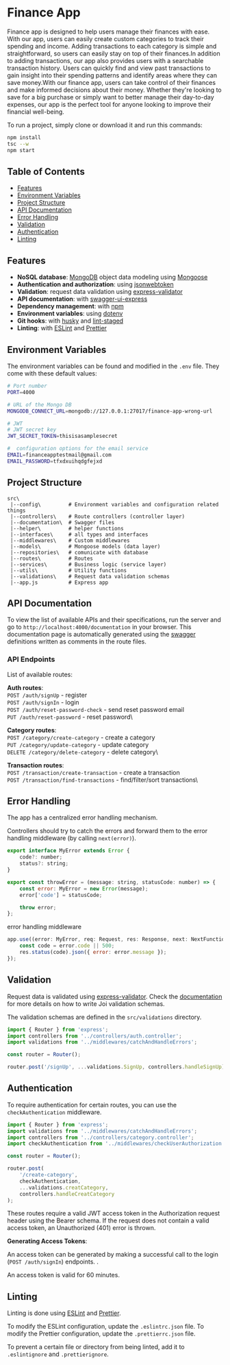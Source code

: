 # Finance App

Finance app is designed to help users manage their finances with ease. With our app, users can easily create custom categories to track their spending and income. Adding transactions to each category is simple and straightforward, so users can easily stay on top of their finances.In addition to adding transactions, our app also provides users with a searchable transaction history. Users can quickly find and view past transactions to gain insight into their spending patterns and identify areas where they can save money.With our finance app, users can take control of their finances and make informed decisions about their money. Whether they're looking to save for a big purchase or simply want to better manage their day-to-day expenses, our app is the perfect tool for anyone looking to improve their financial well-being.

To run a project, simply clone or download it and run this commands:

```bash
npm install
tsc --w
npm start
```

## Table of Contents

-   [Features](#features)
-   [Environment Variables](#environment-variables)
-   [Project Structure](#project-structure)
-   [API Documentation](#api-documentation)
-   [Error Handling](#error-handling)
-   [Validation](#validation)
-   [Authentication](#authentication)
-   [Linting](#linting)

## Features

-   **NoSQL database**: [MongoDB](https://www.mongodb.com) object data modeling using [Mongoose](https://mongoosejs.com)
-   **Authentication and authorization**: using [jsonwebtoken](https://www.npmjs.com/package/jsonwebtoken)
-   **Validation**: request data validation using [express-validator](https://express-validator.github.io/docs)
-   **API documentation**: with [swagger-ui-express](https://github.com/scottie1984/swagger-ui-express)
-   **Dependency management**: with [npm](https://www.npmjs.com/)
-   **Environment variables**: using [dotenv](https://github.com/motdotla/dotenv)
-   **Git hooks**: with [husky](https://github.com/typicode/husky) and [lint-staged](https://github.com/okonet/lint-staged)
-   **Linting**: with [ESLint](https://eslint.org) and [Prettier](https://prettier.io)

## Environment Variables

The environment variables can be found and modified in the `.env` file. They come with these default values:

```bash
# Port number
PORT=4000

# URL of the Mongo DB
MONGODB_CONNECT_URL=mongodb://127.0.0.1:27017/finance-app-wrong-url

# JWT
# JWT secret key
JWT_SECRET_TOKEN=thisisasamplesecret

#  configuration options for the email service
EMAIL=financeapptestmail@gmail.com
EMAIL_PASSWORD=tfxdxuihqdgfejxd
```

## Project Structure

```
src\
 |--config\         # Environment variables and configuration related things
 |--controllers\    # Route controllers (controller layer)
 |--documentation\  # Swagger files
 |--helper\         # helper functions
 |--interfaces\     # all types and interfaces
 |--middlewares\    # Custom middlewares
 |--models\         # Mongoose models (data layer)
 |--repositories\   # comunicate with database
 |--routes\         # Routes
 |--services\       # Business logic (service layer)
 |--utils\          # Utility functions
 |--validations\    # Request data validation schemas
 |--app.js          # Express app
```

## API Documentation

To view the list of available APIs and their specifications, run the server and go to `http://localhost:4000/documentation` in your browser. This documentation page is automatically generated using the [swagger](https://swagger.io/) definitions written as comments in the route files.

### API Endpoints

List of available routes:

**Auth routes**:\
`POST /auth/signUp` - register\
`POST /auth/signIn` - login\
`POST /auth/reset-password-check` - send reset password email\
`PUT /auth/reset-password` - reset password\

**Category routes**:\
`POST /category/create-category` - create a category\
`PUT /category/update-category` - update category\
`DELETE /category/delete-category` - delete category\

**Transaction routes**:\
`POST /transaction/create-transaction` - create a transaction\
`POST /transaction/find-transactions` - find/filter/sort transactions\

## Error Handling

The app has a centralized error handling mechanism.

Controllers should try to catch the errors and forward them to the error handling middleware (by calling `next(error)`).

```javascript
export interface MyError extends Error {
	code?: number;
	status?: string;
}

export const throwError = (message: string, statusCode: number) => {
	const error: MyError = new Error(message);
	error['code'] = statusCode;

	throw error;
};
```

error handling middleware

```javascript
app.use((error: MyError, req: Request, res: Response, next: NextFunction) => {
	const code = error.code || 500;
	res.status(code).json({ error: error.message });
});
```

## Validation

Request data is validated using [express-validator](https://www.npmjs.com/package/express-validator). Check the [documentation](https://express-validator.github.io/docs) for more details on how to write Joi validation schemas.

The validation schemas are defined in the `src/validations` directory.

```javascript
import { Router } from 'express';
import controllers from '../controllers/auth.controller';
import validations from '../middlewares/catchAndHandleErrors';

const router = Router();

router.post('/signUp', ...validations.SignUp, controllers.handleSignUp);
```

## Authentication

To require authentication for certain routes, you can use the `checkAuthentication` middleware.

```javascript
import { Router } from 'express';
import validations from '../middlewares/catchAndHandleErrors';
import controllers from '../controllers/category.controller';
import checkAuthentication from '../middlewares/checkUserAuthorization';

const router = Router();

router.post(
	'/create-category',
	checkAuthentication,
	...validations.creatCategory,
	controllers.handleCreatCategory
);
```

These routes require a valid JWT access token in the Authorization request header using the Bearer schema. If the request does not contain a valid access token, an Unauthorized (401) error is thrown.

**Generating Access Tokens**:

An access token can be generated by making a successful call to the login (`POST /auth/signIn`) endpoints. .

An access token is valid for 60 minutes.

## Linting

Linting is done using [ESLint](https://eslint.org/) and [Prettier](https://prettier.io).

To modify the ESLint configuration, update the `.eslintrc.json` file. To modify the Prettier configuration, update the `.prettierrc.json` file.

To prevent a certain file or directory from being linted, add it to `.eslintignore` and `.prettierignore`.
